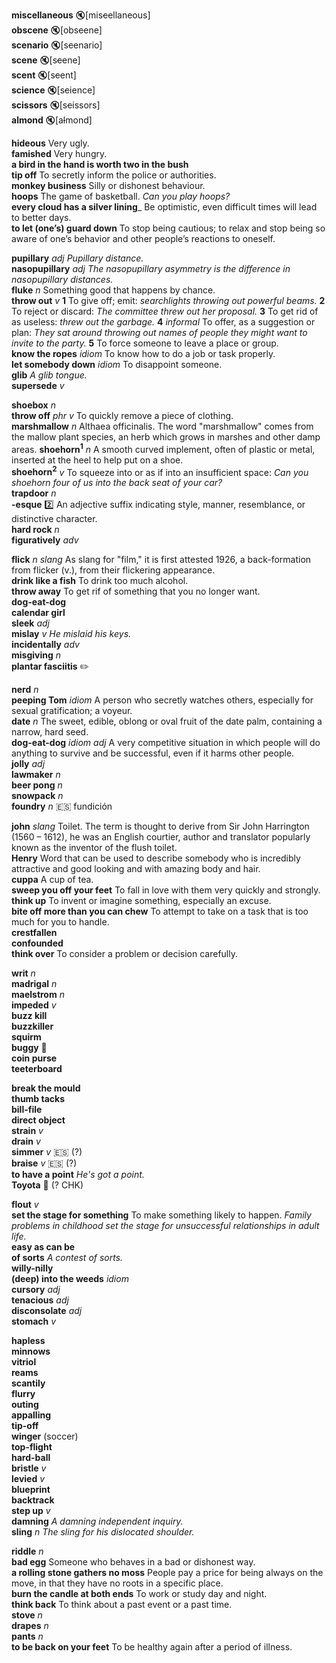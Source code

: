 
__miscellaneous__ :mute:[mis~~c~~ellaneous]  
__obscene__ :mute:[obs~~c~~ene]  
__scenario__ :mute:[s~~c~~enario]  
__scene__ :mute:[s~~c~~ene]  
__scent__ :mute:[s~~c~~ent]  
__science__ :mute:[s~~c~~ience]  
__scissors__ :mute:[s~~c~~issors]  
__almond__ :mute:[a~~l~~mond]  

__hideous__ Very ugly.  
__famished__ Very hungry.  
__a bird in the hand is worth two in the bush__  
__tip off__ To secretly inform the police or authorities.  
__monkey business__ Silly or dishonest behaviour.  
__hoops__ The game of basketball. _Can you play hoops?_  
__every cloud has a silver lining___ Be optimistic, even difficult times will lead to better days.  
__to let (one’s) guard down__ To stop being cautious; to relax and stop being so aware of one’s behavior and other people’s reactions to oneself.  

__pupillary__ _adj_ _Pupillary distance._  
__nasopupillary__ _adj_ _The nasopupillary asymmetry is the difference in nasopupillary distances._  
__fluke__ _n_ Something good that happens by chance.  
__throw out__ _v_ __1__ To give off; emit: _searchlights throwing out powerful beams._ __2__ To reject or discard: _The committee threw out her proposal._ __3__ To get rid of as useless: _threw out the garbage._ __4__ _informal_ To offer, as a suggestion or plan: _They sat around throwing out names of people they might want to invite to the party._ __5__ To force someone to leave a place or group.  
__know the ropes__ _idiom_ To know how to do a job or task properly.  
__let somebody down__ _idiom_ To disappoint someone.  
__glib__ _A glib tongue._  
__supersede__ _v_  

__shoebox__ _n_  
__throw off__ _phr v_ To quickly remove a piece of clothing.  
__marshmallow__ _n_ Althaea officinalis. The word "marshmallow" comes from the mallow plant species, an herb which grows in marshes and other damp areas. 
__shoehorn<sup>1</sup>__ _n_ A smooth curved implement, often of plastic or metal, inserted at the heel to help put on a shoe.  
__shoehorn<sup>2</sup>__ _v_ To squeeze into or as if into an insufficient space: _Can you shoehorn four of us into the back seat of your car?_  
__trapdoor__ _n_  
__-esque__ :two: An adjective suffix indicating style, manner, resemblance, or distinctive character.  
__hard rock__ _n_  
__figuratively__ _adv_  

__flick__ _n_ _slang_ As slang for "film," it is first attested 1926, a back-formation from flicker (v.), from their flickering appearance.  
__drink like a fish__ To drink too much alcohol.  
__throw away__ To get rif of something that you no longer want.  
__dog-eat-dog__  
__calendar girl__  
__sleek__ _adj_  
__mislay__ _v_ _He mislaid his keys._  
__incidentally__ _adv_  
__misgiving__ _n_  
__plantar fasciitis__ :pencil2:  

__nerd__ _n_  
__peeping Tom__ _idiom_ A person who secretly watches others, especially for sexual gratification; a voyeur.  
__date__ _n_ The sweet, edible, oblong or oval fruit of the date palm, containing a narrow, hard seed.  
__dog-eat-dog__ _idiom_ _adj_ A very competitive situation in which people will do anything to survive and be successful, even if it harms other people.  
__jolly__ _adj_  
__lawmaker__ _n_  
__beer pong__ _n_  
__snowpack__ _n_  
__foundry__ _n_ :es: fundición  

__john__ _slang_ Toilet. The term is thought to derive from Sir John Harrington (1560 – 1612), he was an English courtier, author and translator popularly known as the inventor of the flush toilet.  
__Henry__ Word that can be used to describe somebody who is incredibly attractive and good looking and with amazing body and hair.  
__cuppa__ A cup of tea.  
__sweep you off your feet__ To fall in love with them very quickly and strongly.  
__think up__ To invent or imagine something, especially an excuse.  
__bite off more than you can chew__ To attempt to take on a task that is too much for you to handle.  
__crestfallen__  
__confounded__  
__think over__ To consider a problem or decision carefully.  

__writ__ _n_  
__madrigal__ _n_  
__maelstrom__ _n_  
__impeded__ _v_  
__buzz kill__  
__buzzkiller__  
__squirm__  
__buggy__ :mega:  
__coin purse__  
__teeterboard__  

__break the mould__  
__thumb tacks__  
__bill-file__  
__direct object__  
__strain__ _v_  
__drain__ _v_  
__simmer__ _v_ :es: (?)  
__braise__ _v_ :es: (?)  
__to have a point__ _He's got a point._  
__Toyota__ :mega: (? CHK)  

__flout__ _v_  
__set the stage for something__ To make something likely to happen. _Family problems in childhood set the stage for unsuccessful relationships in adult life._  
__easy as can be__  
__of sorts__ _A contest of sorts._  
__willy-nilly__  
__(deep) into the weeds__ _idiom_  
__cursory__ _adj_  
__tenacious__ _adj_  
__disconsolate__ _adj_  
__stomach__ _v_  

__hapless__  
__minnows__  
__vitriol__  
__reams__  
__scantily__  
__flurry__  
__outing__  
__appalling__  
__tip-off__  
__winger__ (soccer)  
__top-flight__  
__hard-ball__  
__bristle__ _v_  
__levied__ _v_  
__blueprint__  
__backtrack__  
__step up__ _v_  
__damning__ _A damning independent inquiry._  
__sling__ _n_ _The sling for his dislocated shoulder._  

__riddle__ _n_  
__bad egg__ Someone who behaves in a bad or dishonest way.  
__a rolling stone gathers no moss__ People pay a price for being always on the move, in that they have no roots in a specific place.  
__burn the candle at both ends__ To work or study day and night.  
__think back__ To think about a past event or a past time.  
__stove__ _n_  
__drapes__ _n_  
__pants__ _n_  
__to be back on your feet__ To be healthy again after a period of illness.  
